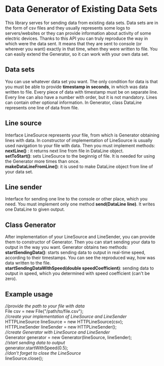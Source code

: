 <h1>Data Generator of Existing Data Sets</h1>

This library serves for sending data from existing data sets. Data sets are in the form of csv files and they usually represents some logs to servers/websites or they can provide information about activity of some electric devices. Thanks to this API you can truly reproduce the way in which were the data sent. It means that they are sent to console (or wherever you want) exactly in that time, when they were written to file. You can easily extend the Generator, so it can work with your own data set. 

<h2>Data sets </h2>
You can use whatever data set you want. The only condition for data is that you must be able to provide <b>timestamp in seconds</b>, in which was data written to file. Every piece of data with timestamp must be on separate line. Every line can also have a number with order, but it is not mandatory. Lines can contain other optional information. In Generator, class DataLine represents one line of data from file. 

<h2>Line source</h2>
Interface LineSource represents your file, from which is Generator obtaining lines with data. In constructor of implementation of LineSource is usually used navigation to your file with data. Then you must implement methods:<br>
<b>nextLine()</b> : it returns next line from file in DataLine object.<br>
<b>setToStart()</b>:  sets LineSource to the beginnig of file. It is needed for using the Generator more times than once.<br>
<b>makeDataLineFromLine()</b>: it is used to make DataLine object from line of your data set.

<h2>Line sender</h2>
Interface for sending one line to the console or other place, which you need. You must implement only one method <b>send(DataLine line)</b>. It writes one DataLine to given output.

<h2>Class Generator</h2>
After implementation of your LineSource and LineSender, you can provide them to constructor of Generator. Then you can start sending your data to output in the way you want. Generator obtains two methods:<br>
<b>startSendingData()</b>: starts sending data to output in real-time speed, according to their timestamps. You can see the reproduced way, how was data written to the file.<br>
<b>startSendingDataWithSpeed(double speedCoefficient)</b>: sending data to output in speed, which you determined with speed coefficient (can't be zero).

<h2>Example usage</h2>
<i>//provide the path to your file with data</i><br>
File csv = new File("/path/to/file.csv");<br>
<i>//create your implementation of LineSource and LineSender</i><br>
HTTPLineSource lineSource = new HTTPLineSource(csv);<br>
HTTPLineSender lineSender = new HTTPLineSender();<br>
<i>//create Generator with LineSource and LineSender</i><br>
Generator generator = new Generator(lineSource, lineSender);<br>
<i>//start sending data to output</i><br>
generator.startWithSpeed(0.5);<br>
<i>//don't forget to close the LineSource</i><br>
lineSource.close();<br>



